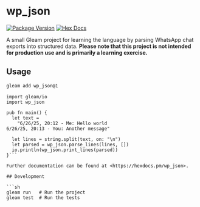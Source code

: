 # wp_json

[![Package Version](https://img.shields.io/hexpm/v/wp_json)](https://hex.pm/packages/wp_json)
[![Hex Docs](https://img.shields.io/badge/hex-docs-ffaff3)](https://hexdocs.pm/wp_json/)

A small Gleam project for learning the language by parsing WhatsApp chat
exports into structured data.
**Please note that this project is not
intended for production use and is primarily a learning exercise.**

## Usage
```sh
gleam add wp_json@1
```

```gleam
import gleam/io
import wp_json

pub fn main() {
  let text =
    "6/26/25, 20:12 - Me: Hello world
6/26/25, 20:13 - You: Another message"

  let lines = string.split(text, on: "\n")
  let parsed = wp_json.parse_lines(lines, [])
  io.println(wp_json.print_lines(parsed))
}```

Further documentation can be found at <https://hexdocs.pm/wp_json>.

## Development

```sh
gleam run   # Run the project
gleam test  # Run the tests
```
